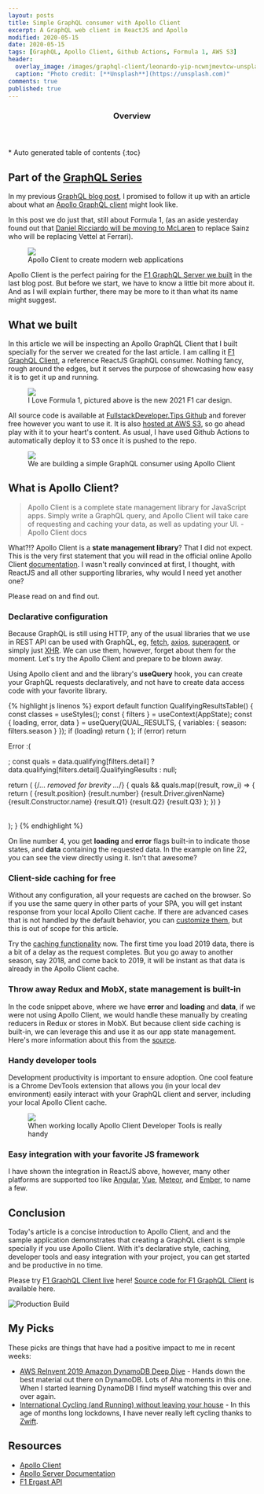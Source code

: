 ```yaml
---
layout: posts
title: Simple GraphQL consumer with Apollo Client 
excerpt: A GraphQL web client in ReactJS and Apollo
modified: 2020-05-15
date: 2020-05-15
tags: [GraphQL, Apollo Client, Github Actions, Formula 1, AWS S3]
header: 
  overlay_image: /images/graphql-client/leonardo-yip-ncwnjmevtcw-unsplash.jpg
  caption: "Photo credit: [**Unsplash**](https://unsplash.com)"
comments: true
published: true
---
```


<section id="table-of-contents" class="toc">
  <header>
    <h3>Overview</h3>
  </header>
  <div id="drawer" markdown="1">
  *  Auto generated table of contents
  {:toc}
  </div>
</section>

## Part of the [GraphQL Series](../tags/#graphql)

In my previous [GraphQL blog post](https://fullstackdeveloper.tips/6-steps-to-your-first-graphql-server/), I promised to follow it up with an article about what an [Apollo GraphQL client](https://www.apollographql.com/client/) might look like.

In this post we do just that, still about Formula 1, (as an aside yesterday found out that [Daniel Ricciardo will be moving to McLaren](https://www.abc.net.au/news/2020-05-14/daniel-ricciardo-leaves-renault-to-join-mclaren-formula-one/12249854) to replace Sainz who will be replacing Vettel at Ferrari).

<figure>
	<a href="../images/mindfulness-graphql/graphql-apollo-aggregator.png"><img src="../images/mindfulness-graphql/graphql-apollo-aggregator.png"></a><figcaption>Apollo Client to create modern web applications</figcaption>
</figure>

Apollo Client is the perfect pairing for the [F1 GraphQL Server we built](https://kc4uqd938e.execute-api.us-east-1.amazonaws.com/dev/graphql) in the last blog post. But before we start, we have to know a little bit more about it. And as I will explain further, there may be more to it than what its name might suggest. 

## What we built

In this article we will be inspecting an Apollo GraphQL Client that I built specially for the server we created for the last article. I am calling it [F1 GraphQL Client](https://f1-graphql-client.s3.amazonaws.com/index.html), a reference ReactJS GraphQL consumer. Nothing fancy, rough around the edges, but it serves the purpose of showcasing how easy it is to get it up and running. 

<figure>
	<a href="../images/graphql-server/2021-formula-1.jpg"><img src="../images/graphql-server/2021-formula-1.jpg"></a><figcaption>I Love Formula 1, pictured above is the new 2021 F1 car design.</figcaption>
</figure>

All source code is available at [FullstackDeveloper.Tips Github](https://github.com/jaeyow/f1-graphql) and forever free however you want to use it. It is also [hosted at AWS S3](https://f1-graphql-client.s3.amazonaws.com/index.html), so go ahead play with it to your heart's content. As usual, I have used Github Actions to automatically deploy it to S3 once it is pushed to the repo. 

<figure>
	<a href="https://f1-graphql-client.s3.amazonaws.com/index.html" target="_blank"><img src="../images/graphql-client/f1-graphql-client-using-apollo-client.png"></a><figcaption>We are building a simple GraphQL consumer using Apollo Client</figcaption>
</figure>

## What is Apollo Client?

> Apollo Client is a complete state management library for JavaScript apps. Simply write a GraphQL query, and Apollo Client will take care of requesting and caching your data, as well as updating your UI. - Apollo Client docs

What?!? Apollo Client is a **state management library**? That I did not expect. This is the very first statement that you will read in the official online Apollo Client [documentation](https://www.apollographql.com/docs/react/). I wasn't really convinced at first, I thought, with ReactJS and all other supporting libraries, why would I need yet another one?

Please read on and find out. 

### Declarative configuration
Because GraphQL is still using HTTP, any of the usual libraries that we use in REST API can be used with GraphQL, eg, [fetch](https://developer.mozilla.org/en-US/docs/Web/API/Fetch_API), [axios](https://github.com/axios/axios), [superagent](https://github.com/visionmedia/superagent), or simply just [XHR](https://javascript.info/xmlhttprequest). We can use them, however, forget about them for the moment. Let's try the Apollo Client and prepare to be blown away.

Using Apollo client and and the library's **useQuery** hook, you can create your GraphQL requests declaratively, and not have to create data access code with your favorite library.

{% highlight js linenos %}
export default function QualifyingResultsTable() {
  const classes = useStyles();
  const { filters } = useContext(AppState);
  const { loading, error, data } = useQuery(QUAL_RESULTS, {
    variables: { season: filters.season }
  });
  if (loading) return (
    <Grid item xs={4} className={classes.root}>
      <CircularProgress size={20} className={classes.spinner} ></CircularProgress>
    </Grid>
  );
  if (error) return <p>Error :(</p>;
  const quals = data.qualifying[filters.detail] ? data.qualifying[filters.detail].QualifyingResults : null;  

  return (
    <TableContainer component={Paper}>
        <Table className={classes.table} aria-label="simple table">
            {/*... removed for brevity ...*/}
            <TableBody>
                {
                    quals &&
                    quals.map((result, row_i) => {                        
                        return (
                            <TableRow key={row_i}>
                                <TableCell align="left" component="th" scope="row">{result.position}</TableCell>
                                <TableCell align="left">{result.number}</TableCell>
                                <TableCell align="left">{result.Driver.givenName}</TableCell>
                                <TableCell align="left">{result.Constructor.name}</TableCell>
                                <TableCell align="left">{result.Q1}</TableCell>
                                <TableCell align="left">{result.Q2}</TableCell>
                                <TableCell align="left">{result.Q3}</TableCell>
                            </TableRow>
                        );
                    })
                }
            </TableBody>
        </Table>
    </TableContainer>
  );
}
{% endhighlight %}

On line number 4, you get **loading** and **error** flags built-in to indicate those states, and **data** containing the requested data. In the example on line 22, you can see the view directly using it. Isn't that awesome?

### Client-side caching for free
Without any configuration, all your requests are cached on the browser. So if you use the same query in other parts of your SPA, you will get instant response from your local Apollo Client cache. If there are advanced cases that is not handled by the default behavior, you can [customize them](https://www.apollographql.com/docs/react/caching/cache-configuration/), but this is out of scope for this article.

Try the [caching functionality](https://f1-graphql-client.s3.amazonaws.com/index.html) now. The first time you load 2019 data, there is a bit of a delay as the request completes. But you go away to another season, say 2018, and come back to 2019, it will be instant as that data is already in the Apollo Client cache. 

### Throw away Redux and MobX, state management is built-in
In the code snippet above, where we have **error** and **loading** and **data**, if we were not using Apollo Client, we would handle these manually by creating reducers in Redux or stores in MobX. But because client side caching is built-in, we can leverage this and use it as our app state management. Here's more information about this from the [source](https://www.apollographql.com/docs/react/data/local-state/).

### Handy developer tools
Development productivity is important to ensure adoption. One cool feature is a Chrome DevTools extension that allows you (in your local dev environment) easily interact with your GraphQL client and server, including your local Apollo Client cache. 
<figure>
	<a href="../images/graphql-client/f1-graphql-apollo-developer-tools.png"><img src="../images/graphql-client/f1-graphql-apollo-developer-tools.png"></a><figcaption>When working locally Apollo Client Developer Tools is really handy</figcaption>
</figure>

### Easy integration with your favorite JS framework
I have shown the integration in ReactJS above, however, many other platforms are supported too like [Angular](https://angular.io/), [Vue](https://vuejs.org/), [Meteor](https://www.meteor.com/), and [Ember](https://emberjs.com/), to name a few. 

## Conclusion
Today's article is a concise introduction to Apollo Client, and and the sample application demonstrates that creating a GraphQL client is simple specially if you use Apollo Client. With it's declarative style, caching, developer tools and easy integration with your project, you can get started and be productive in no time.

Please try [F1 GraphQL Client live](https://f1-graphql-client.s3.amazonaws.com/index.html) here! [Source code for F1 GraphQL Client](https://github.com/jaeyow/f1-graphql) is available here.

![Production Build](https://github.com/jaeyow/f1-graphql/workflows/Production%20Build/badge.svg)

## My Picks
These picks are things that have had a positive impact to me in recent weeks:

- [AWS ReInvent 2019 Amazon DynamoDB Deep Dive](https://www.youtube.com/watch?v=6yqfmXiZTlM&t=2951s) - Hands down the best material out there on DynamoDB. Lots of Aha moments in this one. When I started learning DynamoDB I find myself watching this over and over again.
- [International Cycling (and Running) without leaving your house](https://zwift.com/) - In this age of months long lockdowns, I have never really left cycling thanks to [Zwift](https://zwift.com/).   

## Resources
- [Apollo Client](https://www.apollographql.com/docs/react/)
- [Apollo Server Documentation](https://www.apollographql.com/docs/apollo-server/)
- [F1 Ergast API](http://ergast.com/mrd/)
  
  